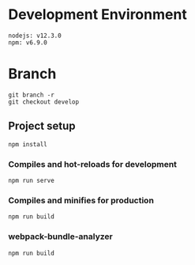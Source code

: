 # Development Environment
```
nodejs: v12.3.0
npm: v6.9.0

```
# Branch 
```
git branch -r
git checkout develop

```

## Project setup
```
npm install
```

### Compiles and hot-reloads for development
```
npm run serve
```

### Compiles and minifies for production
```
npm run build
```

### webpack-bundle-analyzer
```
npm run build
```





